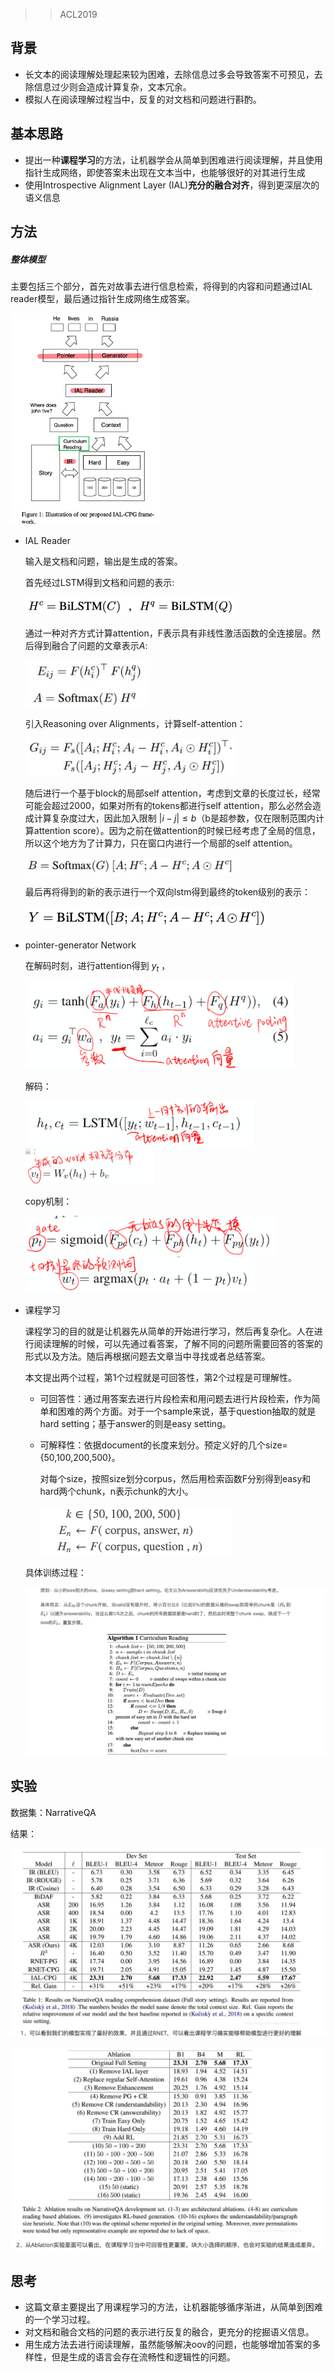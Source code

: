 > > ACL2019

## 背景

- 长文本的阅读理解处理起来较为困难，去除信息过多会导致答案不可预见，去除信息过少则会造成计算复杂，文本冗余。
- 模拟人在阅读理解过程当中，反复的对文档和问题进行斟酌。

## 基本思路

- 提出一种**课程学习**的方法，让机器学会从简单到困难进行阅读理解，并且使用指针生成网络，即使答案未出现在文本当中，也能够很好的对其进行生成
- 使用Introspective Alignment Layer (IAL)**充分的融合对齐**，得到更深层次的语义信息

## 方法

##### 整体模型

主要包括三个部分，首先对故事去进行信息检索，将得到的内容和问题通过IAL reader模型，最后通过指针生成网络生成答案。

<img src="../../images/image-20200211175831736.png" alt="image-20200211175831736" style="zoom:33%;" />

- IAL Reader

  输入是文档和问题，输出是生成的答案。

  首先经过LSTM得到文档和问题的表示:

  <img src="../../images/image-20200211180213181.png" alt="image-20200211180213181" style="zoom:50%;" />

  通过一种对齐方式计算attention，F表示具有非线性激活函数的全连接层。然后得到融合了问题的文章表示$A$:

  <img src="../../images/image-20200211180237584.png" alt="image-20200211180237584" style="zoom:33%;" />

  引入Reasoning over Alignments，计算self-attention：

  <img src="../../images/image-20200211180511695.png" alt="image-20200211180511695" style="zoom:33%;" />

  随后进行一个基于block的局部self attention，考虑到文章的长度过长，经常可能会超过2000，如果对所有的tokens都进行self attention，那么必然会造成计算复杂度过大，因此加入限制 $|i-j| \leq b$（b是超参数，仅在限制范围内计算attention score）。因为之前在做attention的时候已经考虑了全局的信息，所以这个地方为了计算力，只在窗口内进行一个局部的self attention。

  <img src="../../images/image-20200211180755729.png" alt="image-20200211180755729" style="zoom:33%;" />
  
  最后再将得到的新的表示进行一个双向lstm得到最终的token级别的表示：
  
  <img src="../../images/image-20200211180908973.png" alt="image-20200211180908973" style="zoom:50%;" />

- pointer-generator Network

  在解码时刻，进行attention得到 $y_t$ ，

  <img src="../../images/image-20200211182215343.png" alt="image-20200211182215343" style="zoom:50%;" />
  
  解码：
  
  <img src="../../images/image-20200211182338490.png" alt="image-20200211182338490" style="zoom:50%;" />
  
  <img src="../../images/image-20200211182414114.png" alt="image-20200211182414114" style="zoom:40%;" />
  
  copy机制：
  
  <img src="../../images/image-20200211182457934.png" alt="image-20200211182457934" style="zoom:50%;" />
  
  <img src="../../images/image-20200211182515216.png" alt="image-20200211182515216" style="zoom:50%;" />


- 课程学习

  课程学习的目的就是让机器先从简单的开始进行学习，然后再复杂化。人在进行阅读理解的时候，可以先通过看答案，了解不同的问题所需要回答的答案的形式以及方法。随后再根据问题去文章当中寻找或者总结答案。

  本文提出两个过程，第1个过程就是可回答性，第2个过程是可理解性。

  - 可回答性：通过用答案去进行片段检索和用问题去进行片段检索，作为简单和困难的两个方面。对于一个sample来说，基于question抽取的就是hard setting；基于answer的则是easy setting。

  - 可解释性：依据document的长度来划分。预定义好的几个size={50,100,200,500}。

    对每个size，按照size划分corpus，然后用检索函数F分别得到easy和hard两个chunk，n表示chunk的大小。

    <img src="../../images/image-20200211183332924.png" alt="image-20200211183332924" style="zoom:50%;" />

  具体训练过程：

  <img src="../../images/image-20200211183950619.png" alt="image-20200211183950619" style="zoom:200%;" />



## 实验

数据集：NarrativeQA

结果：

![image-20200211184604433](../../images/image-20200211184604433.png)

![image-20200211184620838](../../images/image-20200211184620838.png)



## 思考

- 这篇文章主要提出了用课程学习的方法，让机器能够循序渐进，从简单到困难的一个学习过程。
- 对文档和融合文档的问题的表示进行反复的融合，更充分的挖掘语义信息。
- 用生成方法去进行阅读理解，虽然能够解决oov的问题，也能够增加答案的多样性，但是生成的语言会存在流畅性和逻辑性的问题。

